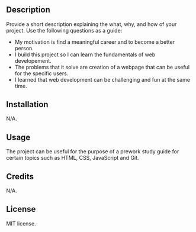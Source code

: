 # <Prework Study Guide Webpage>

## Description

Provide a short description explaining the what, why, and how of your project. Use the following questions as a guide:

- My motivation is find a meaningful career and to become a better person.
- I build this project so I can learn the fundamentals of web developement. 
- The problems that it solve are creation of a webpage that can be useful for the specific users.
- I learned that web development can be challenging and fun at the same time.

## Installation

N/A.

## Usage

The project can be useful for the purpose of a prework study guide for certain topics such as HTML, CSS, JavaScript and Git.

## Credits

N/A.

## License

MIT license.

